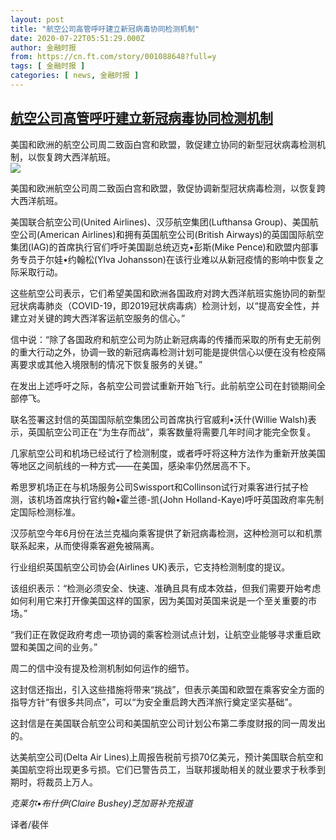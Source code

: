 ```yaml
---
layout: post
title: "航空公司高管呼吁建立新冠病毒协同检测机制"
date: 2020-07-22T05:51:29.000Z
author: 金融时报
from: https://cn.ft.com/story/001088648?full=y
tags: [ 金融时报 ]
categories: [ news, 金融时报 ]
---
```

<!--1595397089000-->
[航空公司高管呼吁建立新冠病毒协同检测机制](https://cn.ft.com/story/001088648?full=y)
------

<div>
<div></div><div class="story-lead">美国和欧洲的航空公司周二致函白宫和欧盟，敦促建立协同的新型冠状病毒检测机制，以恢复跨大西洋航班。</div><div class=" story-image image"><img src="https://thumbor.ftacademy.cn/unsafe/1340x754/https://thumbor.ftacademy.cn/unsafe/picture/6/000097756_piclink.jpg"></div><div class="story-body"><div id="story-body-container"><p>美国和欧洲航空公司周二致函白宫和欧盟，敦促协调新型冠状病毒检测，以恢复跨大西洋航班。</p><p>美国联合航空公司(United Airlines)、汉莎航空集团(Lufthansa Group)、美国航空公司(American Airlines)和拥有英国航空公司(British Airways)的英国国际航空集团(IAG)的首席执行官们呼吁美国副总统迈克•彭斯(Mike Pence)和欧盟内部事务专员于尔娃•约翰松(Ylva Johansson)在该行业难以从新冠疫情的影响中恢复之际采取行动。</p><p>这些航空公司表示，它们希望美国和欧洲各国政府对跨大西洋航班实施协同的新型冠状病毒肺炎（COVID-19，即2019冠状病毒病）检测计划，以“提高安全性，并建立对关键的跨大西洋客运航空服务的信心。”</p><p>信中说：“除了各国政府和航空公司为防止新冠病毒的传播而采取的所有史无前例的重大行动之外，协调一致的新冠病毒检测计划可能是提供信心以便在没有检疫隔离要求或其他入境限制的情况下恢复服务的关键。”</p><div  data-o-ads-name="mpu-middle1" class="o-ads in-article-advert" data-o-ads-formats-default="false"  data-o-ads-formats-small="FtcMobileMpu"  data-o-ads-formats-medium="FtcMpu" data-o-ads-formats-large="FtcMpu" data-o-ads-formats-extra="FtcMpu" data-o-ads-targeting="cnpos=middle1;" data-cy='[{"devices":["PC","iPhoneWeb","AndroidWeb","iPhoneApp","AndroidApp"],"pattern":"MPU","position":"Middle1","container":"mpuInStory"}]'></div><p>在发出上述呼吁之际，各航空公司尝试重新开始飞行。此前航空公司在封锁期间全部停飞。</p><p>联名签署这封信的英国国际航空集团公司首席执行官威利•沃什(Willie Walsh)表示，英国航空公司正在“为生存而战”，乘客数量将需要几年时间才能完全恢复。</p><p>几家航空公司和机场已经试行了检测制度，或者呼吁将这种方法作为重新开放美国等地区之间航线的一种方式——在美国，感染率仍然居高不下。</p><p>希思罗机场正在与机场服务公司Swissport和Collinson试行对乘客进行拭子检测，该机场首席执行官约翰•霍兰德-凯(John Holland-Kaye)呼吁英国政府率先制定国际检测标准。</p><p>汉莎航空今年6月份在法兰克福向乘客提供了新冠病毒检测，这种检测可以和机票联系起来，从而使得乘客避免被隔离。</p><p>行业组织英国航空公司协会(Airlines UK)表示，它支持检测制度的提议。</p><div data-o-ads-name="mpu-middle2" class="o-ads in-article-advert" data-o-ads-formats-default="false"  data-o-ads-formats-small="FtcMobileMpu"  data-o-ads-formats-medium="false" data-o-ads-formats-large="false" data-o-ads-formats-extra="false" data-o-ads-targeting="cnpos=middle2;" data-cy='[{"devices":["iPhoneWeb","AndroidWeb","iPhoneApp","AndroidApp"],"pattern":"MPU","position":"Middle2","container":"mpuInStory"}]'></div><p>该组织表示：“检测必须安全、快速、准确且具有成本效益，但我们需要开始考虑如何利用它来打开像美国这样的国家，因为美国对英国来说是一个至关重要的市场。”</p><p>“我们正在敦促政府考虑一项协调的乘客检测试点计划，让航空业能够寻求重启欧盟和美国之间的业务。”</p><p>周二的信中没有提及检测机制如何运作的细节。</p><p>这封信还指出，引入这些措施将带来“挑战”，但表示美国和欧盟在乘客安全方面的指导方针“有很多共同点”，可以“为安全重启跨大西洋旅行奠定坚实基础”。</p><p>这封信是在美国联合航空公司和美国航空公司计划公布第二季度财报的同一周发出的。</p><div data-o-ads-name="mpu-middle3" class="o-ads in-article-advert" data-o-ads-formats-default="false"  data-o-ads-formats-small="FtcMobileMpu"  data-o-ads-formats-medium="false" data-o-ads-formats-large="false" data-o-ads-formats-extra="false" data-o-ads-targeting="cnpos=middle3;" data-cy='[{"devices":["iPhoneWeb","AndroidWeb","iPhoneApp","AndroidApp"],"pattern":"MPU","position":"Middle3","container":"mpuInStory"}]'></div><p>达美航空公司(Delta Air Lines)上周报告税前亏损70亿美元，预计美国联合航空和美国航空将出现更多亏损。它们已警告员工，当联邦援助相关的就业要求于秋季到期时，将裁员上万人。</p><p><i>克莱尔•布什伊(Claire Bushey)芝加哥补充报道</i></p><p>译者/裴伴</p></div><div class="clearfloat"></div></div>
</div>
